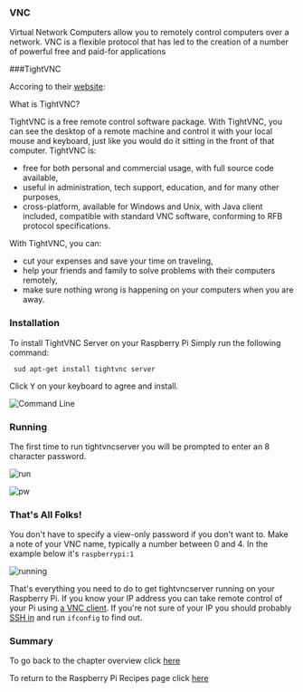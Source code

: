 ### VNC

Virtual Network Computers allow you to remotely control computers over a network. VNC is a flexible protocol that has led to the creation of a number of powerful free and paid-for applications

###TightVNC

Accoring to their [website](http://tightvnc.com/):

What is TightVNC?

TightVNC is a free remote control software package. With TightVNC, you can see the desktop of a remote machine and control it with your local mouse and keyboard, just like you would do it sitting in the front of that computer. TightVNC is:

 - free for both personal and commercial usage, with full source code available,
 - useful in administration, tech support, education, and for many other purposes,
 - cross-platform, available for Windows and Unix, with Java client included,
compatible with standard VNC software, conforming to RFB protocol specifications.

With TightVNC, you can:

 - cut your expenses and save your time on traveling,
 - help your friends and family to solve problems with their computers remotely,
 - make sure nothing wrong is happening on your computers when you are away.

### Installation

To install TightVNC Server on your Raspberry Pi Simply run the following command:

```
 sud apt-get install tightvnc server
```

Click <kbd>Y</kbd> on your keyboard to agree and install.

![Command Line](http://domhnallohanlon.github.io/rpi/img/server00.png "Installation Command")


### Running 

The first time to run tightvncserver you will be prompted to enter an 8 character password.

![run](http://domhnallohanlon.github.io/rpi/img/server01.png "Run tightvncserver")

![pw](http://domhnallohanlon.github.io/rpi/img/server02.png "Set password")


### That's All Folks!

You don't have to specify a view-only password if you don't want to. Make a note of your VNC name, typically a number between 0 and 4. In the example below it's `raspberrypi:1`

![running](http://domhnallohanlon.github.io/rpi/img/server03.png "X is now running.")


That's everything you need to do to get tightvncserver running on your Raspberry Pi. If you know your IP address you can take remote control of your Pi using [a VNC client](http://domhnallohanlon.github.io/rpi/00vncclient.html). If you're not sure of your IP you should probably [SSH in](http://domhnallohanlon.github.io/rpi/00putty.html) and run `ifconfig` to find out. 

### Summary

To go back to the chapter overview click [here](http://domhnallohanlon.github.io/rpi/00raspbian.html)

To return to the Raspberry Pi Recipes page click [here](http://domhnallohanlon.github.io/rpi)